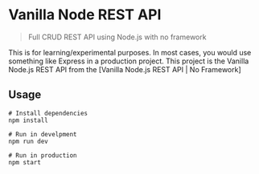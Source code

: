 # Vanilla Node REST API

> Full CRUD REST API using Node.js with no framework

This is for learning/experimental purposes. In most cases, you would use something like Express in a production project.
This project is the Vanilla Node.js REST API from the [Vanilla Node.js REST API | No Framework]


## Usage

```
# Install dependencies
npm install

# Run in develpment
npm run dev

# Run in production
npm start
```




